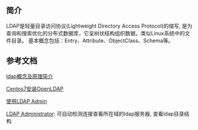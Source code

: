 ## 简介
LDAP是轻量目录访问协议(Lightweight Directory Access Protocol)的缩写, 是为查询和搜索优化的分布式数据库，它呈树状结构组织数据，类似Linux系统中的文件目录。
基本概念包括：Entry、Attribute、ObjectClass、Schema等。

## 参考文档
[ldap概念及原理简介](https://segmentfault.com/a/1190000002607140)

[Centos7安装OpenLDAP](https://www.cnblogs.com/zhaijunming5/p/9522756.html)

[使用LDAP Admin](https://cloud.tencent.com/developer/article/1380076)

[LDAP Administrator](https://www.ldapadministrator.com/download.htm): 可自动检测连接查看所在域的ldap服务器, 查看ldap目录结构
